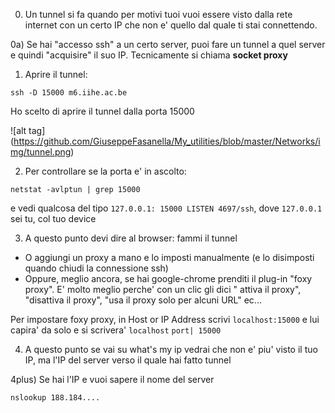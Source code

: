 0) Un tunnel si fa quando per motivi tuoi vuoi essere visto dalla rete internet con un certo IP che non e' quello dal
quale ti stai connettendo.

0a) Se hai "accesso ssh" a un certo server, puoi fare un tunnel a quel server e quindi "acquisire" il suo IP. Tecnicamente si chiama **socket proxy** 

1) Aprire il tunnel: 

`ssh -D 15000 m6.iihe.ac.be`

Ho scelto di aprire il tunnel dalla porta 15000

![alt tag] (https://github.com/GiuseppeFasanella/My_utilities/blob/master/Networks/img/tunnel.png)

2) Per controllare se la porta e' in ascolto:

`netstat -avlptun | grep 15000`

e vedi qualcosa del tipo `127.0.0.1: 15000 LISTEN 4697/ssh`, dove `127.0.0.1` sei tu, col tuo device

3) A questo punto devi dire al browser: fammi il tunnel

* O aggiungi un proxy a mano e lo imposti manualmente (e lo disimposti quando chiudi la connessione ssh)
* Oppure, meglio ancora, se hai google-chrome prenditi il plug-in "foxy proxy". E' molto meglio perche' con un clic gli dici 
" attiva il proxy", "disattiva il proxy", "usa il proxy solo per alcuni URL" ec...

Per impostare foxy proxy, in Host or IP Address scrivi `localhost:15000` e lui capira' da solo e si scrivera'
`localhost` `port| 15000` 

4) A questo punto se vai su what's my ip vedrai che non e' piu' visto il tuo IP, ma l'IP del server verso il quale
hai fatto tunnel

4plus) Se hai l'IP e vuoi sapere il nome del server

`nslookup 188.184....`



